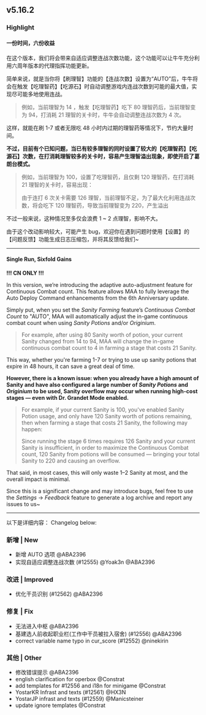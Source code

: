 ## v5.16.2

### Highlight

#### 一份时间，六份收益

在这个版本，我们将会带来自适应调整连战次数功能，这个功能可以让牛牛充分利用六周年版本的代理指挥功能更新。

简单来说，就是当你将【刷理智】功能的【连战次数】设置为“AUTO”后，牛牛将会在触发【吃理智药】【吃源石】时自动调整游戏内连战次数到可能的最大值，实现尽可能多地使用连战。

> 例如，当前理智为 14 ，触发【吃理智药】吃下 80 理智药后，当前理智变为 94，打消耗 21 理智的关卡时，牛牛会自动调整连战次数为 4 次。

这样，就能在刷 1-7 或者无限吃 48 小时内过期的理智药等情况下，节约大量时间。

**不过，目前有个已知问题，当已有较多理智的同时设置了较大的【吃理智药】【吃源石】次数，在打消耗理智较多的关卡时，容易产生理智溢出现象，即使开启了葛朗台模式。**

> 例如，当前理智为 100，设置了吃理智药，且仅剩 120 理智药，在打消耗 21 理智的关卡时，容易出现：
> 
> 由于连打 6 次关卡需要 126 理智，当前理智不足，为了最大化利用连战次数，将会吃下 120 理智药，导致当前理智变为 220，产生溢出

不过一般来说，这种情况至多仅会浪费 1 ~ 2 点理智，影响不大。

由于这个改动影响较大，可能产生 bug，欢迎你在遇到问题时使用【设置】的【问题反馈】功能生成日志压缩包，并将其反馈给我们~

----

#### Single Run, Sixfold Gains

**!!! CN ONLY !!!**

In this version, we’re introducing the adaptive auto-adjustment feature for Continuous Combat count. This feature allows MAA to fully leverage the Auto Deploy Command enhancements from the 6th Anniversary update.

Simply put, when you set the *Sanity Farming* feature’s *Continuous Combat Count* to "AUTO", MAA will automatically adjust the in-game continuous combat count when using *Sanity Potions* and/or *Originium*.

> For example, after using 80 Sanity worth of potion, your current Sanity changed from 14 to 94, MAA will change the in-game continuous combat count to 4 in farming a stage that costs 21 Sanity.

This way, whether you're farming 1-7 or trying to use up sanity potions that expire in 48 hours, it can save a great deal of time.

**However, there is a known issue: when you already have a high amount of Sanity and have also configured a large number of *Sanity Potions* and *Originium* to be used, Sanity overflow may occur when running high-cost stages — even with Dr. Grandet Mode enabled.**

> For example, if your current Sanity is 100, you've enabled Sanity Potion usage, and only have 120 Sanity worth of potions remaining, then when farming a stage that costs 21 Sanity, the following may happen:
> 
> Since running the stage 6 times requires 126 Sanity and your current Sanity is insufficient, in order to maximize the Continuous Combat count, 120 Sanity from potions will be consumed — bringing your total Sanity to 220 and causing an overflow.

That said, in most cases, this will only waste 1–2 Sanity at most, and the overall impact is minimal.

Since this is a significant change and may introduce bugs, feel free to use the *Settings* → *Feedback* feature to generate a log archive and report any issues to us~

----

以下是详细内容：
Changelog below:

### 新增 | New

* 新增 AUTO 选项 @ABA2396
* 实现自适应调整连战次数 (#12555) @Yoak3n @ABA2396

### 改进 | Improved

* 优化干员识别 (#12562) @ABA2396

### 修复 | Fix

* 无法进入中枢 @ABA2396
* 基建选人前收起职业栏(工作中干员被拉入宿舍) (#12556) @ABA2396
* correct variable name typo in cur_score (#12552) @ninekirin

### 其他 | Other

* 修改错误提示 @ABA2396
* english clarification for operbox @Constrat
* add templates for #12556 and i18n for minigame @Constrat
* YostarKR Infrast and texts (#12561) @HX3N
* YostarJP infrast and texts (#12559) @Manicsteiner
* update ignore templates @Constrat
